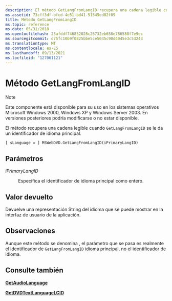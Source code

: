 ```yaml
---
description: El método GetLangFromLangID recupera una cadena legible cuando se le da un identificador de idioma principal.
ms.assetid: 73cff3df-bfcd-4e51-bd41-51545ed82f09
title: Método GetLangFromLangID
ms.topic: reference
ms.date: 05/31/2018
ms.openlocfilehash: 23afddf746852028c26732eb658e786588f7e9ec
ms.sourcegitcommit: d75fc10b9f0825bbe5ce5045c90d4045e3c53243
ms.translationtype: MT
ms.contentlocale: es-ES
ms.lasthandoff: 09/13/2021
ms.locfileid: "127061121"
---
```

# <a name="getlangfromlangid-method"></a>Método GetLangFromLangID

> [!Note]  
> Este componente está disponible para su uso en los sistemas operativos Microsoft Windows 2000, Windows XP y Windows Server 2003. En versiones posteriores podría modificarse o no estar disponible.

 

El método recupera una cadena legible cuando `GetLangFromLangID` se le da un identificador de idioma principal.

``` syntax
[ sLanguage = ] MSWebDVD.GetLangFromLangID(iPrimaryLangID)
```

## <a name="parameters"></a>Parámetros

<dl> <dt>

<span id="iPrimaryLangID"></span><span id="iprimarylangid"></span><span id="IPRIMARYLANGID"></span>*iPrimaryLangID*
</dt> <dd>

Especifica el identificador de idioma principal como entero.

</dd> </dl>

## <a name="return-value"></a>Valor devuelto

Devuelve una representación String del idioma que se puede mostrar en la interfaz de usuario de la aplicación.

## <a name="remarks"></a>Observaciones

Aunque este método se denomina , el parámetro que se pasa es realmente el identificador de `GetLangFromLangID` idioma principal, no el identificador de idioma.

## <a name="see-also"></a>Consulte también

<dl> <dt>

[**GetAudioLanguage**](getaudiolanguage-method.md)
</dt> <dt>

[**GetDVDTextLanguageLCID**](getdvdtextlanguagelcid-method.md)
</dt> </dl>

 

 



